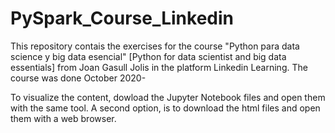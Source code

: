 # PySpark_Course_Linkedin
This repository contais the exercises for the course "Python para data science y big data esencial" [Python for data scientist and big data essentials] from Joan Gasull Jolis in the platform Linkedin Learning. The course was done October 2020-

To visualize the content, dowload the Jupyter Notebook files and open them with the same tool. A second option, is to download the html files and open them with a web browser.
